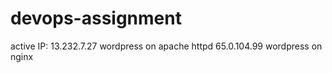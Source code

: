 # devops-assignment
active IP: 13.232.7.27 wordpress on apache httpd
           65.0.104.99 wordpress on nginx
